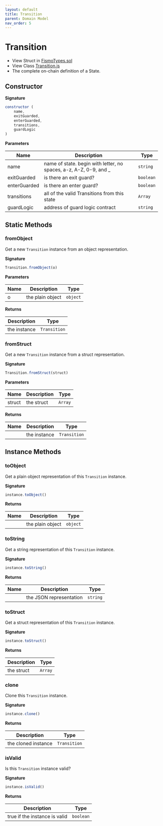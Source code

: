 ```yaml
---
layout: default
title: Transition
parent: Domain Model
nav_order: 5
---
```

# Transition
* View Struct in [FismoTypes.sol](https://github.com/cliffhall/Fismo/blob/main/contracts/domain/FismoTypes.sol#L42)
* View Class [Transition.js](https://github.com/cliffhall/Fismo/blob/main/scripts/domain/entity/Transition.js)
* The complete on-chain definition of a State.

## Constructor
**Signature**

```javascript
constructor (
    name, 
    exitGuarded, 
    enterGuarded, 
    transitions, 
    guardLogic
)
```

**Parameters**

| Name          | Description                                                       | Type    |
|---------------|-------------------------------------------------------------------|---------|
| name          | name of state. begin with letter, no spaces, a-z, A-Z, 0-9, and _ | `string`  |
| exitGuarded   | is there an exit guard?                                           | `boolean` |
| enterGuarded  | is there an enter guard?                                          | `boolean` |
| transitions   | all of the valid Transitions from this state                      | `Array`   |
| guardLogic    | address of guard logic contract  | `string`  |

## Static Methods

### fromObject
Get a new `Transition` instance from an object representation.

**Signature**
```javascript
Transition.fromObject(o)
```
**Parameters**

| Name     | Description      | Type   |
|----------|------------------|--------|
| o        | the plain object | `object` | 

**Returns**

| Description       | Type           |
|-------------------|----------------|
| the instance | `Transition` | 

### fromStruct
Get a new `Transition` instance from a struct representation.

**Signature**
```javascript
Transition.fromStruct(struct)
```
**Parameters**

| Name   | Description | Type  |
|--------|-------------|-------|
| struct | the struct  | `Array` | 

**Returns**

| Name    | Description       | Type           |
|---------|-------------------|----------------|
|         | the instance | `Transition` |

## Instance Methods

### toObject
Get a plain object representation of this `Transition` instance.

**Signature**
```javascript
instance.toObject()
```

**Returns**

| Name    | Description      | Type   |
|---------|------------------|--------|
|         | the plain object | `object` | 

### toString
Get a string representation of this `Transition` instance.

**Signature**
```javascript
instance.toString()
```

**Returns**

| Name    | Description              | Type   |
|---------|--------------------------|--------|
|         | the JSON representation | `string` | 

### toStruct
Get a struct representation of this `Transition` instance.

**Signature**
```javascript
instance.toStruct()
```

**Returns**

| Description | Type  |
|-------------|-------|
| the struct  | `Array` | 

### clone
Clone this `Transition` instance.

**Signature**
```javascript
instance.clone()
```

**Returns**

| Description         | Type           |
|---------------------|----------------|
| the cloned instance | `Transition` | 

### isValid
Is this `Transition` instance valid?

**Signature**
```javascript
instance.isValid()
```

**Returns**

| Description                   | Type    |
|-------------------------------|---------|
| true if the instance is valid | `boolean` | 
